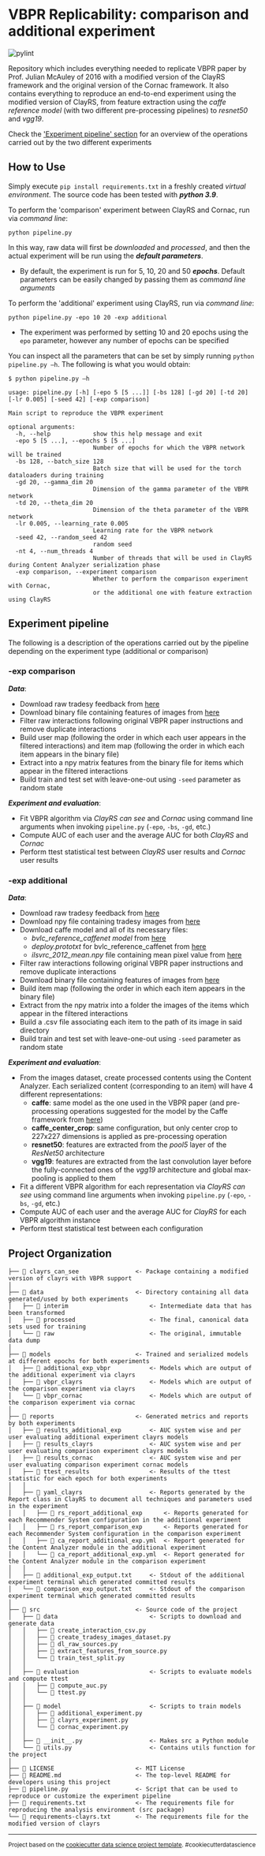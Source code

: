 # VBPR Replicability: comparison and additional experiment

![pylint]()

Repository which includes everything needed to replicate VBPR paper by Prof. Julian McAuley of 2016 with a modified version of the ClayRS framework and the original version of the Cornac framework.
It also contains everything to reproduce an end-to-end experiment using the modified version of ClayRS, 
from feature extraction using the *caffe reference model* (with two different pre-processing pipelines) to *resnet50* and *vgg19*.

Check the ['Experiment pipeline' section](#experiment-pipeline) for an overview of the operations carried out by the two different experiments

## How to Use

Simply execute `pip install requirements.txt` in a freshly created *virtual environment*. The source code has been tested with ***python 3.9***.

To perform the 'comparison' experiment between ClayRS and Cornac, run via *command line*:

```
python pipeline.py
```

In this way, raw data will first be *downloaded* and *processed*, and then the actual experiment will be run using the ***default parameters***.
* By default, the experiment is run for $5$, $10$, $20$ and $50$ ***epochs***. Default parameters can be easily changed by passing them as *command line arguments*

To perform the 'additional' experiment using ClayRS, run via *command line*:

```
python pipeline.py -epo 10 20 -exp additional
```

* The experiment was performed by setting 10 and 20 epochs using the `epo` parameter, however any number of epochs can be specified

You can inspect all the parameters that can be set by simply running `python pipeline.py –h`. The following is what you would obtain:

```console
$ python pipeline.py –h

usage: pipeline.py [-h] [-epo 5 [5 ...]] [-bs 128] [-gd 20] [-td 20] [-lr 0.005] [-seed 42] [-exp comparison]

Main script to reproduce the VBPR experiment

optional arguments:
  -h, --help            show this help message and exit
  -epo 5 [5 ...], --epochs 5 [5 ...]
                        Number of epochs for which the VBPR network will be trained
  -bs 128, --batch_size 128
                        Batch size that will be used for the torch dataloaders during training
  -gd 20, --gamma_dim 20
                        Dimension of the gamma parameter of the VBPR network
  -td 20, --theta_dim 20
                        Dimension of the theta parameter of the VBPR network
  -lr 0.005, --learning_rate 0.005
                        Learning rate for the VBPR network
  -seed 42, --random_seed 42
                        random seed
  -nt 4, --num_threads 4
                        Number of threads that will be used in ClayRS during Content Analyzer serialization phase
  -exp comparison, --experiment comparison
                        Whether to perform the comparison experiment with Cornac, 
                        or the additional one with feature extraction using ClayRS
```

## Experiment pipeline

The following is a description of the operations carried out by the pipeline depending on the experiment type (additional or comparison)

### -exp comparison

***Data***:

* Download raw tradesy feedback from [here](http://jmcauley.ucsd.edu/data/tradesy/tradesy.json.gz)
* Download binary file containing features of images from [here](http://jmcauley.ucsd.edu/data/tradesy/image_features_tradesy.b)
* Filter raw interactions following original VBPR paper instructions and remove duplicate interactions
* Build user map (following the order in which each user appears in the filtered interactions) and item map (following the order in which each item appears in the binary file)
* Extract into a npy matrix features from the binary file for items which appear in the filtered interactions
* Build train and test set with leave-one-out using `-seed` parameter as random state

***Experiment and evaluation***:

* Fit VBPR algorithm via *ClayRS can see* and *Cornac* using command line arguments when invoking `pipeline.py` (`-epo`, `-bs`, `-gd`, etc.)
* Compute AUC of each user and the average AUC for both *ClayRS* and *Cornac*
* Perform ttest statistical test between *ClayRS* user results and *Cornac* user results

### -exp additional

***Data***:

* Download raw tradesy feedback from [here](http://jmcauley.ucsd.edu/data/tradesy/tradesy.json.gz)
* Download npy file containing tradesy images from [here](http://cseweb.ucsd.edu/~wckang/DVBPR/TradesyImgPartitioned.npy)
* Download caffe model and all of its necessary files:
  * *bvlc_reference_caffenet model* from [here](http://dl.caffe.berkeleyvision.org/bvlc_reference_caffenet.caffemodel)
  * *deploy.prototxt* for bvlc_reference_caffenet from [here](https://github.com/BVLC/caffe/blob/master/models/bvlc_reference_caffenet/deploy.prototxt)
  * *ilsvrc_2012_mean.npy* file containing mean pixel value from [here](https://github.com/facebookarchive/models/raw/master/bvlc_reference_caffenet/ilsvrc_2012_mean.npy)
* Filter raw interactions following original VBPR paper instructions and remove duplicate interactions
* Download binary file containing features of images from [here](http://jmcauley.ucsd.edu/data/tradesy/image_features_tradesy.b)
* Build item map (following the order in which each item appears in the binary file)
* Extract from the npy matrix into a folder the images of the items which appear in the filtered interactions
* Build a .csv file associating each item to the path of its image in said directory
* Build train and test set with leave-one-out using `-seed` parameter as random state

***Experiment and evaluation***:

* From the images dataset, create processed contents using the Content Analyzer. Each serialized content (corresponding to an item) 
will have 4 different representations:
  * **caffe**: same model as the one used in the VBPR paper (and pre-processing operations suggested for the model by the Caffe framework from [here](https://github.com/BVLC/caffe/blob/master/examples/00-classification.ipynb))
  * **caffe_center_crop**: same configuration, but only center crop to 227x227 dimensions is applied as pre-processing operation
  * **resnet50**: features are extracted from the *pool5* layer of the *ResNet50* architecture
  * **vgg19**: features are extracted from the last convolution layer before the fully-connected ones  of the *vgg19* architecture and global max-pooling is applied to them
* Fit a different VBPR algorithm for each representation via *ClayRS can see* using command line arguments when invoking `pipeline.py` (`-epo`, `-bs`, `-gd`, etc.)
* Compute AUC of each user and the average AUC for *ClayRS* for each VBPR algorithm instance
* Perform ttest statistical test between each configuration


Project Organization
------------
    ├── 📁 clayrs_can_see                <- Package containing a modified version of clayrs with VBPR support
    │
    ├── 📁 data                          <- Directory containing all data generated/used by both experiments
    │   ├── 📁 interim                       <- Intermediate data that has been transformed
    │   ├── 📁 processed                     <- The final, canonical data sets used for training
    │   └── 📁 raw                           <- The original, immutable data dump
    │
    ├── 📁 models                        <- Trained and serialized models at different epochs for both experiments
    │   ├── 📁 additional_exp_vbpr           <- Models which are output of the additional experiment via clayrs
    │   ├── 📁 vbpr_clayrs                   <- Models which are output of the comparison experiment via clayrs
    │   └── 📁 vbpr_cornac                   <- Models which are output of the comparison experiment via cornac
    │
    ├── 📁 reports                       <- Generated metrics and reports by both experiments
    │   ├── 📁 results_additional_exp        <- AUC system wise and per user evaluating additional experiment clayrs models
    │   ├── 📁 results_clayrs                <- AUC system wise and per user evaluating comparison experiment clayrs models
    │   ├── 📁 results_cornac                <- AUC system wise and per user evaluating comparison experiment cornac models
    │   ├── 📁 ttest_results                 <- Results of the ttest statistic for each epoch for both experiments
    │   │
    │   ├── 📁 yaml_clayrs                   <- Reports generated by the Report class in ClayRS to document all techniques and parameters used in the experiment
    │   │   ├── 📁 rs_report_additional_exp      <- Reports generated for each Recommender System configuration in the additional experiment
    │   │   ├── 📁 rs_report_comparison_exp      <- Reports generated for each Recommender System configuration in the comparison experiment
    │   │   ├── 📄 ca_report_additional_exp.yml  <- Report generated for the Content Analyzer module in the additional experiment
    │   │   └── 📄 ca_report_additional_exp.yml  <- Report generated for the Content Analyzer module in the comparison experiment
    │   │
    │   ├── 📄 additional_exp_output.txt     <- Stdout of the additional experiment terminal which generated committed results
    │   └── 📄 comparison_exp_output.txt     <- Stdout of the comparison experiment terminal which generated committed results
    │
    ├── 📁 src                           <- Source code of the project
    │   ├── 📁 data                          <- Scripts to download and generate data
    │   │   ├── 📄 create_interaction_csv.py
    │   │   ├── 📄 create_tradesy_images_dataset.py
    │   │   ├── 📄 dl_raw_sources.py
    │   │   ├── 📄 extract_features_from_source.py
    │   │   └── 📄 train_test_split.py
    │   │
    │   ├── 📁 evaluation                    <- Scripts to evaluate models and compute ttest
    │   │   ├── 📄 compute_auc.py
    │   │   └── 📄 ttest.py
    │   │
    │   ├── 📁 model                         <- Scripts to train models
    │   │   ├── 📄 additional_experiment.py
    │   │   ├── 📄 clayrs_experiment.py
    │   │   └── 📄 cornac_experiment.py
    │   │
    │   ├── 📄 __init__.py                   <- Makes src a Python module
    │   └── 📄 utils.py                      <- Contains utils function for the project
    │
    ├── 📄 LICENSE                       <- MIT License
    ├── 📄 README.md                     <- The top-level README for developers using this project
    ├── 📄 pipeline.py                   <- Script that can be used to reproduce or customize the experiment pipeline
    ├── 📄 requirements.txt              <- The requirements file for reproducing the analysis environment (src package)
    └── 📄 requirements-clayrs.txt       <- The requirements file for the modified version of clayrs

--------

<p><small>Project based on the <a target="_blank" href="https://drivendata.github.io/cookiecutter-data-science/">cookiecutter data science project template</a>. #cookiecutterdatascience</small></p>

